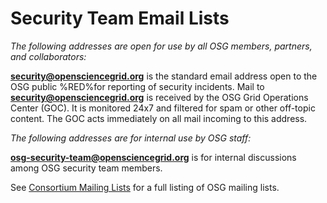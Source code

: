 Security Team Email Lists
=========================

*The following addresses are open for use by all OSG members, partners, and collaborators:*

**<security@opensciencegrid.org>** is the standard email address open to the OSG public %RED%for reporting of security incidents. Mail to **<security@opensciencegrid.org>** is received by the OSG Grid Operations Center (GOC). It is monitored 24x7 and filtered for spam or other off-topic content. The GOC acts immediately on all mail incoming to this address.

*The following addresses are for internal use by OSG staff:*

**<osg-security-team@opensciencegrid.org>** is for internal discussions among OSG security team members.

See [Consortium Mailing Lists](Documentation.ContactsMailingLists) for a full listing of OSG mailing lists.
